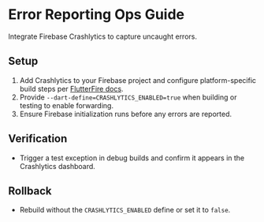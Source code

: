 
# Error Reporting Ops Guide

Integrate Firebase Crashlytics to capture uncaught errors.

## Setup
1. Add Crashlytics to your Firebase project and configure platform-specific build steps per [FlutterFire docs](https://firebase.flutter.dev/docs/crashlytics/overview).
2. Provide `--dart-define=CRASHLYTICS_ENABLED=true` when building or testing to enable forwarding.
3. Ensure Firebase initialization runs before any errors are reported.

## Verification
- Trigger a test exception in debug builds and confirm it appears in the Crashlytics dashboard.

## Rollback
- Rebuild without the `CRASHLYTICS_ENABLED` define or set it to `false`.


